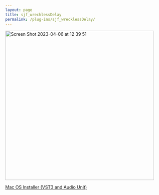 ```yaml
---
layout: page
title: sjf_wrecklessDelay
permalink: /plug-ins/sjf_wrecklessDelay/
---
```

<img width="474" alt="Screen Shot 2023-04-06 at 12 39 51" src="https://user-images.githubusercontent.com/12850558/230366209-76841986-428c-4ed9-987a-16a6ea09bb3f.png">

[Mac OS Installer (VST3 and Audio Unit)](https://drive.google.com/file/d/1ClYOPMyz8EgQ5VZL_ezNkdCI6Y6QCvBp/view?usp=sharing)
